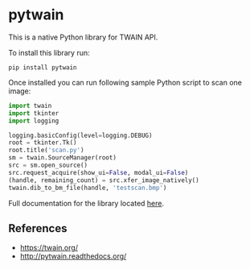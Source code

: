 pytwain
=======
This is a native Python library for TWAIN API.

To install this library run:
```commandline
pip install pytwain
```

Once installed you can run following sample Python script to scan one image:
```python
import twain
import tkinter
import logging

logging.basicConfig(level=logging.DEBUG)
root = tkinter.Tk()
root.title('scan.py')
sm = twain.SourceManager(root)
src = sm.open_source()
src.request_acquire(show_ui=False, modal_ui=False)
(handle, remaining_count) = src.xfer_image_natively()
twain.dib_to_bm_file(handle, 'testscan.bmp')
```

Full documentation for the library located [here](http://pytwain.readthedocs.org/).

## References
* https://twain.org/
* http://pytwain.readthedocs.org/
